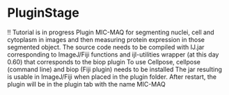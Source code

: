 # PluginStage
!! Tutorial is in progress
Plugin MIC-MAQ for segmenting nuclei, cell and cytoplasm in images and then measuring protein expression in those segmented object.
The source code needs to be compiled with IJ.jar corresponding to ImageJ/Fiji functions and ijl-utilities wrapper (at this day 0.60) that corresponds to the biop plugin
To use Cellpose, cellpose (command line) and biop (Fiji plugin) needs to be installed 
The jar resulting is usable in ImageJ/Fiji when placed in the plugin folder. After restart, the plugin will be in the plugin tab with the name MIC-MAQ
